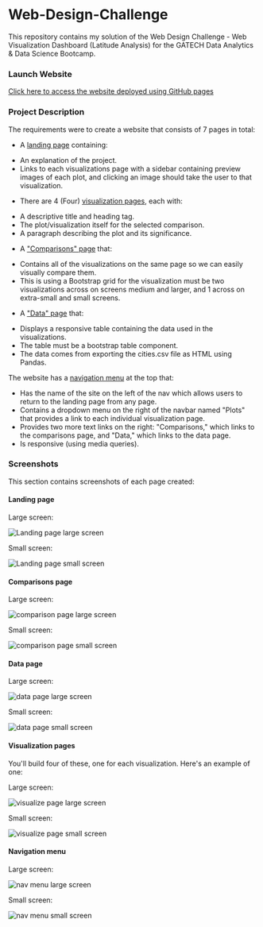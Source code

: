 # Web-Design-Challenge

This repository contains my solution of the Web Design Challenge  - Web Visualization Dashboard (Latitude Analysis) for the GATECH Data Analytics &  Data Science Bootcamp.

### Launch Website
[Click here to access the website deployed using GitHub pages](https://sgodkhindi.github.io/Web-Design-Challenge/)

### Project Description
The requirements were to create a website that consists of 7 pages in total:

- A [landing page](#landing-page) containing:
* An explanation of the project.
* Links to each visualizations page with a sidebar containing preview images of each plot, and clicking an image should take the user to that visualization.

- There are 4 (Four) [visualization pages](#visualization-pages), each with:
* A descriptive title and heading tag.
* The plot/visualization itself for the selected comparison.
* A paragraph describing the plot and its significance.

- A ["Comparisons" page](#comparisons-page) that:
* Contains all of the visualizations on the same page so we can easily visually compare them. 
* This is using a Bootstrap grid for the visualization must be two visualizations across on screens medium and larger, and 1 across on extra-small and small screens.

- A ["Data" page](#data-page) that:
* Displays a responsive table containing the data used in the visualizations.
* The table must be a bootstrap table component.
* The data comes from exporting the cities.csv file as HTML using Pandas.

The website has a [navigation menu](#navigation-menu) at the top that:
* Has the name of the site on the left of the nav which allows users to return to the landing page from any page.
* Contains a dropdown menu on the right of the navbar named "Plots" that provides a link to each individual visualization page.
* Provides two more text links on the right: "Comparisons," which links to the comparisons page, and "Data," which links to the data page.
* Is responsive (using media queries).

### Screenshots

This section contains screenshots of each page created:

#### <a id="landing-page"></a>Landing page

Large screen:

![Landing page large screen](Images/LandingPage.png)

Small screen:

![Landing page small screen](Images/LandingSmall.png)

#### <a id="comparisons-page"></a>Comparisons page

Large screen:

![comparison page large screen](Images/comparison-lg.png)

Small screen:

![comparison page small screen](Images/comparison-sm.png)

#### <a id="data-page"></a>Data page

Large screen:

![data page large screen](Images/data-lg.png)

Small screen:

![data page small screen](Images/data-sm.png)

#### <a id="visualization-pages"></a>Visualization pages

You'll build four of these, one for each visualization. Here's an example of one:

Large screen:

![visualize page large screen](Images/visualize-lg.png)

Small screen:

![visualize page small screen](Images/visualize-sm.png)

#### <a id="navigation-menu"></a>Navigation menu

Large screen:

![nav menu large screen](Images/nav-lg.png)

Small screen:

![nav menu small screen](Images/nav-sm.png)
